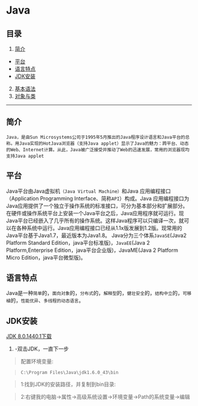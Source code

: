 # Java

## 目录

1. [简介](#简介)
  - [平台](#平台)
  - [语言特点](#语言特点)
  - [JDK安装](#JDK安装)
2. [基本语法](基本语法.md)
3. [对象与类](对象与类.md)


---



## 简介

```
Java，是由Sun Microsystems公司于1995年5月推出的Java程序设计语言和Java平台的总称。用Java实现的HotJava浏览器（支持Java applet）显示了Java的魅力：跨平台、动态的Web、Internet计算。从此，Java被广泛接受并推动了Web的迅速发展，常用的浏览器现均支持Java applet

```

## 平台


Java平台由Java虚拟机`（Java Virtual Machine）`和Java 应用编程接口（Application Programming Interface、简称`API`）构成。Java 应用编程接口为Java应用提供了一个独立于操作系统的标准接口，可分为基本部分和扩展部分。在硬件或操作系统平台上安装一个Java平台之后，Java应用程序就可运行。现Java平台已经嵌入了几乎所有的操作系统。这样Java程序可以只编译一次，就可以在各种系统中运行。Java应用编程接口已经从1.1x版发展到1.2版。现常用的Java平台基于Java1.7，最近版本为Java1.8。
Java分为三个体系`JavaSE`(Java2 Platform Standard Edition，java平台标准版)，`JavaEE`(Java 2 Platform,Enterprise Edition，java平台企业版)，JavaME(Java 2 Platform Micro Edition，java平台微型版)。


## 语言特点


Java是一种`简单`的，`面向对象`的，`分布式`的，`解释型`的，`健壮安全`的，`结构中立`的，`可移植`的，`性能优异`、`多线程的动态语言`。


## JDK安装


[JDK 8.0.1440.1下载](https://www.baidu.com/link?url=h7Gyi4Psx3c6XDAxvHvulMpTasZptKHbtmUxwlvT0ZjG7TjJdni2SSOo1goOk19OtaOJF1rjc5pC_1WyhM_pUt1sD1eBubWA6R4UexrSQhy&wd=&eqid=9c7ad4780000e361000000045af05482)


1. -双击JDK，一直下一步


> 配置环境变量:

> `C:\Program Files\Java\jdk1.6.0_43\bin`

>	1:找到JDK的安装路径，并复制到bin目录:

>	2:右键我的电脑->属性->高级系统设置->环境变量->Path的系统变量->编辑



